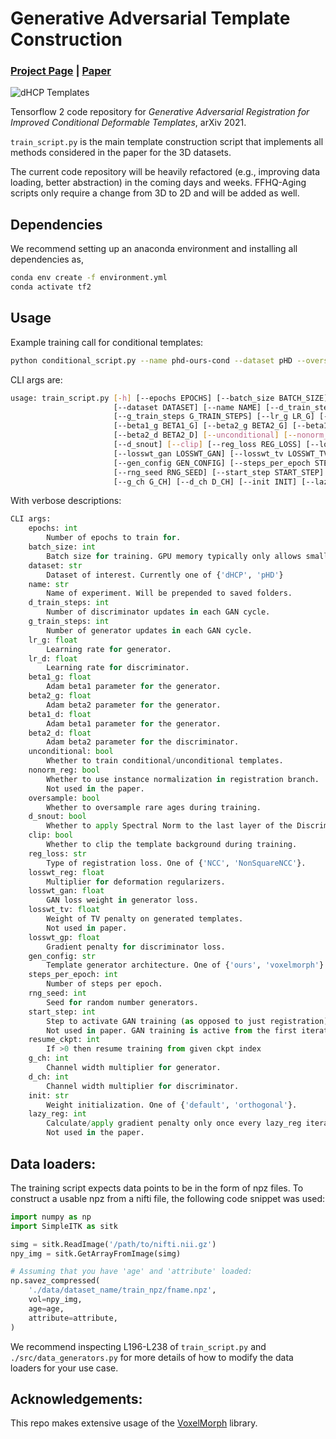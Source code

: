 # Generative Adversarial Template Construction
### [Project Page](https://www.neeldey.com/deformable-templates/) | [Paper](https://arxiv.org/abs/2105.04349)

![dHCP Templates](https://www.neeldey.com/deformable-templates/img/dhcp-cond.gif)

Tensorflow 2 code repository for *Generative Adversarial Registration for Improved Conditional Deformable Templates*, arXiv 2021. 

`train_script.py` is the main template construction script
that implements all methods considered in the paper for the 3D datasets. 

The current code repository will be heavily refactored (e.g., improving data loading, better abstraction) in the coming days and weeks. FFHQ-Aging scripts only require a 
change from 3D to 2D and will be added as well.

## Dependencies

We recommend setting up an anaconda environment and installing all dependencies as,

```bash
conda env create -f environment.yml
conda activate tf2
```

## Usage
Example training call for conditional templates:
```bash
python conditional_script.py --name phd-ours-cond --dataset pHD --oversample --nonorm_reg --clip --losswt_gp 5e-4 --gen_config ours
```

CLI args are:
```bash
usage: train_script.py [-h] [--epochs EPOCHS] [--batch_size BATCH_SIZE] 
                       [--dataset DATASET] [--name NAME] [--d_train_steps D_TRAIN_STEPS]
                       [--g_train_steps G_TRAIN_STEPS] [--lr_g LR_G] [--lr_d LR_D]
                       [--beta1_g BETA1_G] [--beta2_g BETA2_G] [--beta1_d BETA1_D]
                       [--beta2_d BETA2_D] [--unconditional] [--nonorm_reg] [--oversample]
                       [--d_snout] [--clip] [--reg_loss REG_LOSS] [--losswt_reg LOSSWT_REG]
                       [--losswt_gan LOSSWT_GAN] [--losswt_tv LOSSWT_TV] [--losswt_gp LOSSWT_GP]
                       [--gen_config GEN_CONFIG] [--steps_per_epoch STEPS_PER_EPOCH]
                       [--rng_seed RNG_SEED] [--start_step START_STEP] [--resume_ckpt RESUME_CKPT]
                       [--g_ch G_CH] [--d_ch D_CH] [--init INIT] [--lazy_reg LAZY_REG]
```

With verbose descriptions:
```python
CLI args:
    epochs: int
        Number of epochs to train for.
    batch_size: int
        Batch size for training. GPU memory typically only allows small batches
    dataset: str
        Dataset of interest. Currently one of {'dHCP', 'pHD'}
    name: str
        Name of experiment. Will be prepended to saved folders.
    d_train_steps: int
        Number of discriminator updates in each GAN cycle.
    g_train_steps: int
        Number of generator updates in each GAN cycle.
    lr_g: float
        Learning rate for generator.
    lr_d: float
        Learning rate for discriminator.
    beta1_g: float
        Adam beta1 parameter for the generator.
    beta2_g: float
        Adam beta2 parameter for the generator.
    beta1_d: float
        Adam beta1 parameter for the generator.
    beta2_d: float
        Adam beta2 parameter for the discriminator.
    unconditional: bool
        Whether to train conditional/unconditional templates.
    nonorm_reg: bool
        Whether to use instance normalization in registration branch.
        Not used in the paper.
    oversample: bool
        Whether to oversample rare ages during training.
    d_snout: bool
        Whether to apply Spectral Norm to the last layer of the Discriminator.
    clip: bool
        Whether to clip the template background during training.        
    reg_loss: str
        Type of registration loss. One of {'NCC', 'NonSquareNCC'}.
    losswt_reg: float
        Multiplier for deformation regularizers.
    losswt_gan: float
        GAN loss weight in generator loss.
    losswt_tv: float
        Weight of TV penalty on generated templates.
        Not used in paper.
    losswt_gp: float
        Gradient penalty for discriminator loss.
    gen_config: str
        Template generator architecture. One of {'ours', 'voxelmorph'}.
    steps_per_epoch: int
        Number of steps per epoch.
    rng_seed: int
        Seed for random number generators.
    start_step: int
        Step to activate GAN training (as opposed to just registration).
        Not used in paper. GAN training is active from the first iteration.
    resume_ckpt: int
        If >0 then resume training from given ckpt index
    g_ch: int
        Channel width multiplier for generator.
    d_ch: int
        Channel width multiplier for discriminator.
    init: str
        Weight initialization. One of {'default', 'orthogonal'}.
    lazy_reg: int
        Calculate/apply gradient penalty only once every lazy_reg iterations.
        Not used in the paper.
```

## Data loaders:
The training script expects data points to be in the form of npz files. To construct
a usable npz from a nifti file, the following code snippet was used:
```python
import numpy as np
import SimpleITK as sitk

simg = sitk.ReadImage('/path/to/nifti.nii.gz')
npy_img = sitk.GetArrayFromImage(simg)

# Assuming that you have 'age' and 'attribute' loaded:
np.savez_compressed(
    './data/dataset_name/train_npz/fname.npz',
    vol=npy_img,
    age=age,
    attribute=attribute,
)
```

We recommend inspecting L196-L238 of `train_script.py` and `./src/data_generators.py`
for more details of how to modify the data loaders for your use case.

## Acknowledgements:
This repo makes extensive usage of the [VoxelMorph](https://github.com/voxelmorph/voxelmorph) library.

